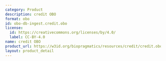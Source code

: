 ```yaml
---
category: Product
description: credit OBO
format: obo
id: obo-db-ingest.credit.obo
license:
  id: https://creativecommons.org/licenses/by/4.0/
  label: CC-BY-4.0
name: credit OBO
product_url: https://w3id.org/biopragmatics/resources/credit/credit.obo
layout: product_detail
---
```


